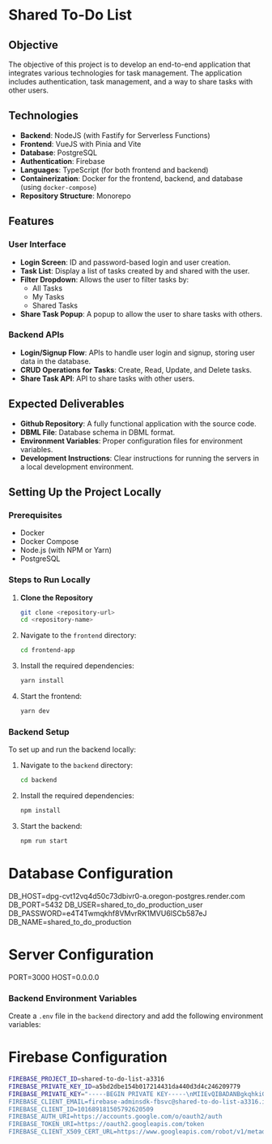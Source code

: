 # Shared To-Do List

## Objective

The objective of this project is to develop an end-to-end application that integrates various technologies for task management. The application includes authentication, task management, and a way to share tasks with other users.

## Technologies

- **Backend**: NodeJS (with Fastify for Serverless Functions)
- **Frontend**: VueJS with Pinia and Vite
- **Database**: PostgreSQL
- **Authentication**: Firebase
- **Languages**: TypeScript (for both frontend and backend)
- **Containerization**: Docker for the frontend, backend, and database (using `docker-compose`)
- **Repository Structure**: Monorepo

## Features

### User Interface
- **Login Screen**: ID and password-based login and user creation.
- **Task List**: Display a list of tasks created by and shared with the user.
- **Filter Dropdown**: Allows the user to filter tasks by:
  - All Tasks
  - My Tasks
  - Shared Tasks
- **Share Task Popup**: A popup to allow the user to share tasks with others.

### Backend APIs
- **Login/Signup Flow**: APIs to handle user login and signup, storing user data in the database.
- **CRUD Operations for Tasks**: Create, Read, Update, and Delete tasks.
- **Share Task API**: API to share tasks with other users.

## Expected Deliverables

- **Github Repository**: A fully functional application with the source code.
- **DBML File**: Database schema in DBML format.
- **Environment Variables**: Proper configuration files for environment variables.
- **Development Instructions**: Clear instructions for running the servers in a local development environment.

## Setting Up the Project Locally

### Prerequisites

- Docker
- Docker Compose
- Node.js (with NPM or Yarn)
- PostgreSQL

### Steps to Run Locally

1. **Clone the Repository**
   ```bash
   git clone <repository-url>
   cd <repository-name>

2. Navigate to the `frontend` directory:
    ```bash
    cd frontend-app
    ```
3. Install the required dependencies:
    ```bash
    yarn install
    ```
4. Start the frontend:
    ```bash
    yarn dev
    ```

### Backend Setup

To set up and run the backend locally:

1. Navigate to the `backend` directory:
    ```bash
    cd backend
    ```
2. Install the required dependencies:
    ```bash
    npm install
    ```
3. Start the backend:
    ```bash
    npm run start

# Database Configuration
DB_HOST=dpg-cvt12vq4d50c73dbivr0-a.oregon-postgres.render.com
DB_PORT=5432
DB_USER=shared_to_do_production_user
DB_PASSWORD=e4T4Twmqkhf8VMvrRK1MVU6lSCb587eJ
DB_NAME=shared_to_do_production

# Server Configuration
PORT=3000
HOST=0.0.0.0

### Backend Environment Variables

Create a `.env` file in the `backend` directory and add the following environment variables:


# Firebase Configuration
```bash
FIREBASE_PROJECT_ID=shared-to-do-list-a3316
FIREBASE_PRIVATE_KEY_ID=a5bd2dbe154b017214431da440d3d4c246209779
FIREBASE_PRIVATE_KEY="-----BEGIN PRIVATE KEY-----\nMIIEvQIBADANBgkqhkiG9w0BAQEFAASCBKcwggSjAgEAAoIBAQCo4iMytTUKZkcW\n7Ie+QAUEEKCbIWHppedTUoHxsWITwSe5cwELTWuWHuHSu4DBlZ4zwWfpF1izYm9I\nlZaN1IpNaIcF1VIt7hrVkrm26qXiW4hF4TzTY4w94VKN0JQhZpOI9KzplhMCvKBD\nl5kQL60xUw/cJxrneVzp/AkiQ1N6LDQ1SeUWK166nHBaNVhKtsuxGxQX8bmfHIyD\nfkmIXRAroDQp5PrfDqzfMvcs0tGLYNL5L7232p/F3uX7BEqvFPx3aSzk
FIREBASE_CLIENT_EMAIL=firebase-adminsdk-fbsvc@shared-to-do-list-a3316.iam.gserviceaccount.com
FIREBASE_CLIENT_ID=101689181505792620509
FIREBASE_AUTH_URI=https://accounts.google.com/o/oauth2/auth
FIREBASE_TOKEN_URI=https://oauth2.googleapis.com/token
FIREBASE_CLIENT_X509_CERT_URL=https://www.googleapis.com/robot/v1/metadata/x509/firebase-adminsdk-fbsvc%40shared-to-do-list-a3316.iam.gserviceaccount.com
```


